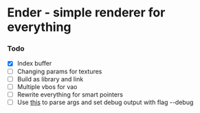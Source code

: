 # Ender - simple renderer for everything


### Todo
- [x] Index buffer
- [ ] Changing params for textures
- [ ] Build as library and link
- [ ] Multiple vbos for vao
- [ ] Rewrite everything for smart pointers
- [ ] Use [this](https://github.com/Taywee/args) to parse args and set debug output with flag --debug
